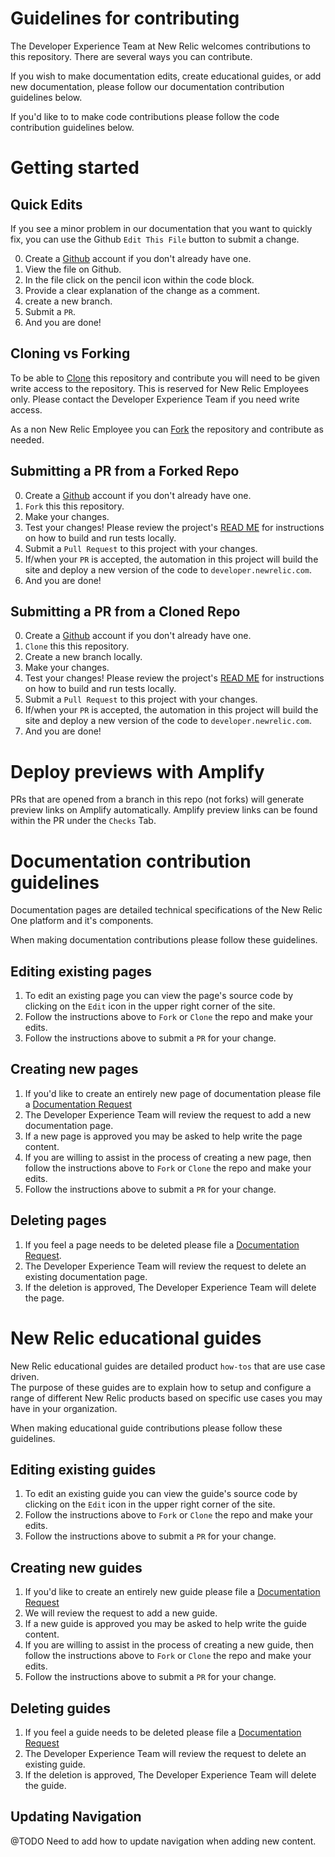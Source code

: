 # Guidelines for contributing 

The Developer Experience Team at New Relic welcomes contributions to this repository. 
There are several ways you can contribute. 

If you wish to make documentation edits, create educational guides, or add new 
documentation, please follow our documentation contribution guidelines below. 

If you'd like to to make code contributions please follow the code contribution 
guidelines below. 

# Getting started 

## Quick Edits 

If you see a minor problem in our documentation that you want to quickly fix, 
you can use the Github `Edit This File` button to submit a change. 

0. Create a [Github](https://github.com/) account if you don't already have one. 
1. View the file on Github.
2. In the file click on the pencil icon within the code block.
3. Provide a clear explanation of the change as a comment.
4. create a new branch. 
5. Submit a `PR`.
6. And you are done!

## Cloning vs Forking

To be able to [Clone](https://help.github.com/en/github/creating-cloning-and-archiving-repositories/cloning-a-repository) this repository and contribute you will need to be given write access to the repository. This is reserved for New Relic Employees only. Please contact the Developer Experience Team if you need write access.

As a non New Relic Employee you can [Fork](https://help.github.com/en/github/getting-started-with-github/fork-a-repo) the repository and contribute as needed. 

## Submitting a PR from a Forked Repo

0. Create a [Github](https://github.com/) account if you don't already have one. 
1. `Fork` this this repository.  
2. Make your changes. 
3. Test your changes! Please review the project's [READ ME](README.md) for instructions on how to build and run tests locally.
3. Submit a `Pull Request` to this project with your changes.
4. If/when your `PR` is accepted, the automation in this project will build the site  and deploy a new version of the code to `developer.newrelic.com`. 
5. And you are done!

## Submitting a PR from a Cloned Repo

0. Create a [Github](https://github.com/) account if you don't already have one. 
1. `Clone` this this repository.
2. Create a new branch locally.  
3. Make your changes. 
4. Test your changes! Please review the project's [READ ME](README.md) for instructions on how to build and run tests locally.
5. Submit a `Pull Request` to this project with your changes.
6. If/when your `PR` is accepted, the automation in this project will build the site  and deploy a new version of the code to `developer.newrelic.com`. 
7. And you are done!


 # Deploy previews with Amplify

 PRs that are opened from a branch in this repo (not forks) will generate preview links on Amplify automatically. Amplify preview links can be found within the PR under the `Checks` Tab.


# Documentation contribution guidelines

Documentation pages are detailed technical specifications of the New Relic One platform and it's components. 

When making documentation contributions please follow these guidelines. 

## Editing existing pages

1. To edit an existing page you can view the page's source code by clicking on the `Edit` icon in the upper right corner of the site. 
2. Follow the instructions above to `Fork` or `Clone` the repo and make your edits. 
3. Follow the instructions above to submit a `PR` for your change. 

## Creating new pages 

1. If you'd like to create an entirely new page of documentation please file a [Documentation Request](https://github.com/newrelic/developer-website/issues/new/choose)
2. The Developer Experience Team will review the request to add a new documentation page.
3. If a new page is approved you may be asked to help write the page content. 
4. If you are willing to assist in the process of creating a new page, then follow the instructions above to `Fork` or `Clone` the repo and make your edits. 
5. Follow the instructions above to submit a `PR` for your change.

## Deleting pages 

1. If you feel a page needs to be deleted please file a [Documentation Request](https://github.com/newrelic/developer-website/issues/new/choose).
2. The Developer Experience Team will review the request to delete an existing documentation page. 
3. If the deletion is approved, The Developer Experience Team will delete the page. 

# New Relic educational guides 

New Relic educational guides are detailed product `how-tos` that are use case driven.  
The purpose of these guides are to explain how to setup and configure a range of different New Relic products based on specific use cases you may have in your organization. 

When making educational guide contributions please follow these guidelines.

## Editing existing guides

1. To edit an existing guide you can view the guide's source code by clicking on the `Edit` icon in the upper right corner of the site. 
2. Follow the instructions above to `Fork` or `Clone` the repo and make your edits. 
3. Follow the instructions above to submit a `PR` for your change. 

## Creating new guides 

1. If you'd like to create an entirely new guide please file a [Documentation Request](https://github.com/newrelic/developer-website/issues/new/choose)
2. We will review the request to add a new guide.
3. If a new guide is approved you may be asked to help write the guide content. 
4. If you are willing to assist in the process of creating a new guide, then follow the instructions above to `Fork` or `Clone` the repo and make your edits. 
5. Follow the instructions above to submit a `PR` for your change.

## Deleting guides

1. If you feel a guide needs to be deleted please file a [Documentation Request](https://github.com/newrelic/developer-website/issues/new/choose)
2. The Developer Experience Team will review the request to delete an existing guide. 
3. If the deletion is approved, The Developer Experience Team will delete the guide. 

## Updating Navigation

@TODO Need to add how to update navigation when adding new content.